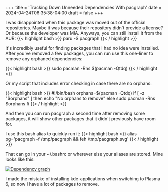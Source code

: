 +++
title = 'Tracking Down Unneeded Dependencies With pacgraph'
date = 2024-04-24T06:35:38-04:00
draft = false
+++

I was disappointed when this package was moved out of the official repositories. Maybe it was because their repository didn't provide a license? Or because the developer was MIA. Anyways, you can still install it from the AUR:
{{< highlight bash >}}
paru -S pacgraph
{{< / highlight >}}

It's incredibly useful for finding packages that I had no idea were installed. After you've removed a few packages, you can run use this one-liner to remove any orphaned dependencies:

{{< highlight bash >}}
sudo pacman -Rns $(pacman -Qtdq)
{{< / highlight >}}

Or my script that includes error checking in case there are no orphans:

{{< highlight bash >}}
#!/bin/bash
orphans=$(pacman -Qtdq)
if [ -z "$orphans" ]
then
    echo "No orphans to remove"
else
    sudo pacman -Rns $orphans
fi
{{< / highlight >}}

And then you can run pacgraph a second time after removing some packages, it will show other packages that it didn't previously have room for.

I use this bash alias to quickly run it:
{{< highlight bash >}}
alias pg='pacgraph -f /tmp/pacgraph && feh /tmp/pacgraph.svg'
{{< / highlight >}}

That can go in your ~/.bashrc or wherever else your aliases are stored. Mine looks like this:

[![Dependency graph](pacgraph.svg)](pacgraph.svg)

I made the mistake of installing kde-applications when switching to Plasma 6, so now I have a lot of packages to remove.
